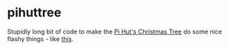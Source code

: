 # pihuttree
Stupidly long bit of code to make the <a href="https://thepihut.com/products/3d-xmas-tree-for-raspberry-pi">Pi Hut's Christmas Tree</a> do some nice flashy things - like <a href="https://www.instagram.com/p/BcmQvQrg4rh/?taken-by=west8351">this</a>.
